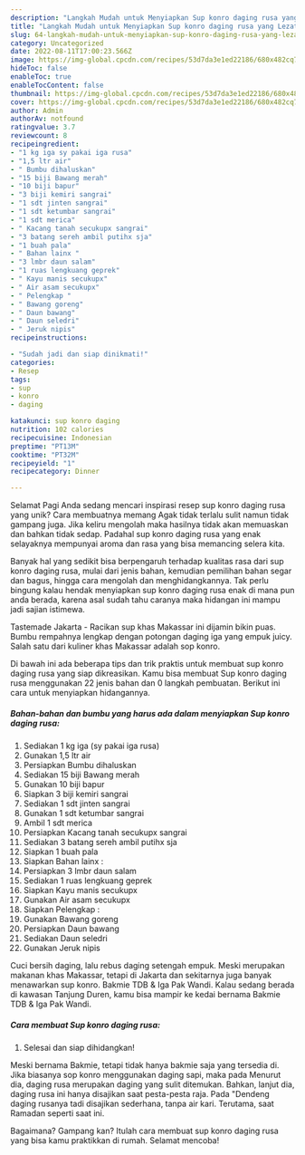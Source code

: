 ```yaml
---
description: "Langkah Mudah untuk Menyiapkan Sup konro daging rusa yang Lezat, Mantap"
title: "Langkah Mudah untuk Menyiapkan Sup konro daging rusa yang Lezat, Mantap"
slug: 64-langkah-mudah-untuk-menyiapkan-sup-konro-daging-rusa-yang-lezat-mantap
category: Uncategorized
date: 2022-08-11T17:00:23.566Z
image: https://img-global.cpcdn.com/recipes/53d7da3e1ed22186/680x482cq70/sup-konro-daging-rusa-foto-resep-utama.jpg
hideToc: false
enableToc: true
enableTocContent: false
thumbnail: https://img-global.cpcdn.com/recipes/53d7da3e1ed22186/680x482cq70/sup-konro-daging-rusa-foto-resep-utama.jpg
cover: https://img-global.cpcdn.com/recipes/53d7da3e1ed22186/680x482cq70/sup-konro-daging-rusa-foto-resep-utama.jpg
author: Admin
authorAv: notfound
ratingvalue: 3.7
reviewcount: 8
recipeingredient:
- "1 kg iga sy pakai iga rusa"
- "1,5 ltr air"
- " Bumbu dihaluskan"
- "15 biji Bawang merah"
- "10 biji bapur"
- "3 biji kemiri sangrai"
- "1 sdt jinten sangrai"
- "1 sdt ketumbar sangrai"
- "1 sdt merica"
- " Kacang tanah secukupx sangrai"
- "3 batang sereh ambil putihx sja"
- "1 buah pala"
- " Bahan lainx "
- "3 lmbr daun salam"
- "1 ruas lengkuang geprek"
- " Kayu manis secukupx"
- " Air asam secukupx"
- " Pelengkap "
- " Bawang goreng"
- " Daun bawang"
- " Daun seledri"
- " Jeruk nipis"
recipeinstructions:

- "Sudah jadi dan siap dinikmati!"
categories:
- Resep
tags:
- sup
- konro
- daging

katakunci: sup konro daging 
nutrition: 102 calories
recipecuisine: Indonesian
preptime: "PT13M"
cooktime: "PT32M"
recipeyield: "1"
recipecategory: Dinner

---
```



Selamat Pagi Anda sedang mencari inspirasi resep sup konro daging rusa yang unik? Cara membuatnya memang Agak tidak terlalu sulit namun tidak gampang juga. Jika keliru mengolah maka hasilnya tidak akan memuaskan dan bahkan tidak sedap. Padahal sup konro daging rusa yang enak selayaknya mempunyai aroma dan rasa yang bisa memancing selera kita.


Banyak hal yang sedikit bisa berpengaruh terhadap kualitas rasa dari sup konro daging rusa, mulai dari jenis bahan, kemudian pemilihan bahan segar dan bagus, hingga cara mengolah dan menghidangkannya. Tak perlu bingung kalau hendak menyiapkan sup konro daging rusa enak di mana pun anda berada, karena asal sudah tahu caranya maka hidangan ini mampu jadi sajian istimewa.

Tastemade Jakarta - Racikan sup khas Makassar ini dijamin bikin puas. Bumbu rempahnya lengkap dengan potongan daging iga yang empuk juicy. Salah satu dari kuliner khas Makassar adalah sop konro.


Di bawah ini ada beberapa tips dan trik praktis untuk membuat sup konro daging rusa yang siap dikreasikan. Kamu bisa membuat Sup konro daging rusa menggunakan 22 jenis bahan dan 0 langkah pembuatan. Berikut ini cara untuk menyiapkan hidangannya.

<!--inarticleads1-->

##### Bahan-bahan dan bumbu yang harus ada dalam menyiapkan Sup konro daging rusa:

1. Sediakan 1 kg iga (sy pakai iga rusa)
1. Gunakan 1,5 ltr air
1. Persiapkan  Bumbu dihaluskan
1. Sediakan 15 biji Bawang merah
1. Gunakan 10 biji bapur
1. Siapkan 3 biji kemiri sangrai
1. Sediakan 1 sdt jinten sangrai
1. Gunakan 1 sdt ketumbar sangrai
1. Ambil 1 sdt merica
1. Persiapkan  Kacang tanah secukupx sangrai
1. Sediakan 3 batang sereh ambil putihx sja
1. Siapkan 1 buah pala
1. Siapkan  Bahan lainx :
1. Persiapkan 3 lmbr daun salam
1. Sediakan 1 ruas lengkuang geprek
1. Siapkan  Kayu manis secukupx
1. Gunakan  Air asam secukupx
1. Siapkan  Pelengkap :
1. Gunakan  Bawang goreng
1. Persiapkan  Daun bawang
1. Sediakan  Daun seledri
1. Gunakan  Jeruk nipis


Cuci bersih daging, lalu rebus daging setengah empuk. Meski merupakan makanan khas Makassar, tetapi di Jakarta dan sekitarnya juga banyak menawarkan sup konro. Bakmie TDB &amp; Iga Pak Wandi. Kalau sedang berada di kawasan Tanjung Duren, kamu bisa mampir ke kedai bernama Bakmie TDB &amp; Iga Pak Wandi. 

<!--inarticleads2-->

##### Cara membuat Sup konro daging rusa:


1. Selesai dan siap dihidangkan!

Meski bernama Bakmie, tetapi tidak hanya bakmie saja yang tersedia di. Jika biasanya sop konro menggunakan daging sapi, maka pada Menurut dia, daging rusa merupakan daging yang sulit ditemukan. Bahkan, lanjut dia, daging rusa ini hanya disajikan saat pesta-pesta raja. Pada &#34;Dendeng daging rusanya tadi disajikan sederhana, tanpa air kari. Terutama, saat Ramadan seperti saat ini. 

Bagaimana? Gampang kan? Itulah cara membuat sup konro daging rusa yang bisa kamu praktikkan di rumah. Selamat mencoba!
